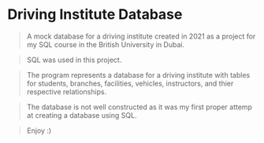# Driving Institute Database
> A mock database for a driving institute created in 2021 as a project for my SQL course in the British University in Dubai.

> SQL was used in this project.

> The program represents a database for a driving institute with tables for students, branches, facilities, vehicles, instructors, and thier respective relationships.

> The database is not well constructed as it was my first proper attemp at creating a database using SQL.

> Enjoy :)
